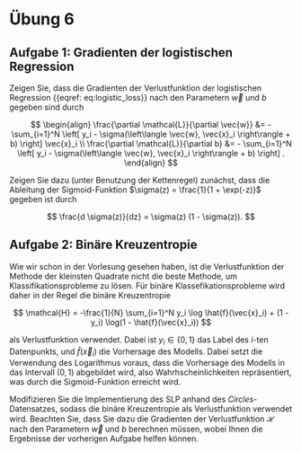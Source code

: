 # Übung 6

## Aufgabe 1: Gradienten der logistischen Regression

<!--- ANCHOR: aufgabe_1 --->
Zeigen Sie, dass die Gradienten der Verlustfunktion der logistischen Regression {{eqref: eq:logistic_loss}} 
nach den Parametern $\vec{w}$ und $b$ gegeben sind durch

$$
\begin{align}
    \frac{\partial \mathcal{L}}{\partial \vec{w}} &= - \sum_{i=1}^N \left[ y_i - \sigma(\left\langle \vec{w}, \vec{x}_i \right\rangle + b) \right] \vec{x}_i \\
    \frac{\partial \mathcal{L}}{\partial b} &= - \sum_{i=1}^N \left[ y_i - \sigma(\left\langle \vec{w}, \vec{x}_i \right\rangle + b) \right] .
\end{align}
$$

Zeigen Sie dazu (unter Benutzung der Kettenregel) zunächst, dass die Ableitung der Sigmoid-Funktion 
$\sigma(z) = \frac{1}{1 + \exp(-z)}$ gegeben ist durch 

$$
    \frac{d \sigma(z)}{dz} = \sigma(z) (1 - \sigma(z)).
$$
<!--- ANCHOR_END: aufgabe_1 --->

## Aufgabe 2: Binäre Kreuzentropie

<!--- ANCHOR: aufgabe_2 --->
Wie wir schon in der Vorlesung gesehen haben, ist die Verlustfunktion der Methode der kleinsten 
Quadrate nicht die beste Methode, um Klassifikationsprobleme zu lösen. Für binäre 
Klassefikationsprobleme wird daher in der Regel die binäre Kreuzentropie 

$$
    \mathcal{H} = -\frac{1}{N} \sum_{i=1}^N y_i \log \hat{f}(\vec{x}_i) + (1 - y_i) \log(1 - \hat{f}(\vec{x}_i))
$$

als Verlustfunktion verwendet. Dabei ist $y_i \in \{0, 1\}$ das Label des $i$-ten Datenpunkts, 
und $\hat{f}(\vec{x}_i)$ die Vorhersage des Modells. Dabei setzt die Verwendung des Logarithmus 
voraus, dass die Vorhersage des Modells in das Intervall $(0, 1)$ abgebildet wird, also 
Wahrhscheinlichkeiten repräsentiert, was durch die Sigmoid-Funktion erreicht wird.

Modifizieren Sie die Implementierung des SLP anhand des *Circles*-Datensatzes, sodass die 
binäre Kreuzentropie als Verlustfunktion verwendet wird. Beachten Sie, dass Sie dazu die 
Gradienten der Verlustfunktion $\mathcal{H}$ nach den Parametern $\vec{w}$ und $b$ berechnen 
müssen, wobei Ihnen die Ergebnisse der vorherigen Aufgabe helfen können.
<!--- ANCHOR_END: aufgabe_2 --->